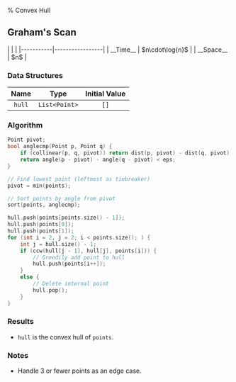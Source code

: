 % Convex Hull

## Graham's Scan

<div class="no-stretch">
|           |                 |
|-----------|-----------------|
| __Time__  | $n\cdot\log{n}$ |
| __Space__ | $n$             |
</div>

### Data Structures

| Name   | Type          | Initial Value |
|:------:|:-------------:|:-------------:|
| `hull` | `List<Point>` | `[]`          |

### Algorithm

```c++
Point pivot;
bool anglecmp(Point p, Point q) {
    if (collinear(p, q, pivot)) return dist(p, pivot) - dist(q, pivot) < eps;
    return angle(p - pivot) - angle(q - pivot) < eps;
}

// Find lowest point (leftmost as tiebreaker)
pivot = min(points);

// Sort points by angle from pivot
sort(points, anglecmp);

hull.push(points[points.size() - 1]);
hull.push(points[0]);
hull.push(points[1]);
for (int i = 2, j = 2; i < points.size(); ) {
    int j = hull.size() - 1;
    if (ccw(hull[j - 1], hull[j], points[i])) {
        // Greedily add point to hull
        hull.push(points[i++]);
    }
    else {
        // Delete internal point
        hull.pop();
    }
}
```

### Results

- `hull` is the convex hull of `points`.

### Notes
- Handle 3 or fewer points as an edge case.

